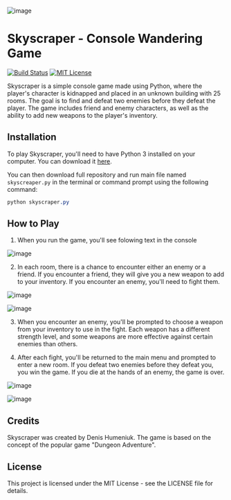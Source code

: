 ![image](https://user-images.githubusercontent.com/116521940/224101290-146b3e24-306b-4cc3-948a-3db66f9fc1d5.png)
# Skyscraper - Console Wandering Game

[![Build Status](https://travis-ci.org/joemccann/dillinger.svg?branch=master)](https://travis-ci.org/joemccann/dillinger)
[![MIT License](https://img.shields.io/badge/License-MIT-green.svg)](https://choosealicense.com/licenses/mit/)

Skyscraper is a simple console game made using Python, where the player's character is kidnapped and placed in an unknown building with 25 rooms. The goal is to find and defeat two enemies before they defeat the player. The game includes friend and enemy characters, as well as the ability to add new weapons to the player's inventory.

## Installation
To play Skyscraper, you'll need to have Python 3 installed on your computer. You can download it [here](https://www.python.org/).

You can then download full repository and run main file named ```skyscreaper.py``` in the terminal or command prompt using the following command:

```css
python skyscraper.py
```

## How to Play
 1. When you run the game, you'll see folowing text in the console

![image](https://user-images.githubusercontent.com/116521940/224098803-a2c8052f-8078-414e-89fd-d75b04ab68c2.png)

 2. In each room, there is a chance to encounter either an enemy or a friend. If you encounter a friend, they will give you a new weapon to add to your inventory. If you encounter an enemy, you'll need to fight them.

![image](https://user-images.githubusercontent.com/116521940/224099215-3505d3ae-7099-4d96-be7f-bcb3e05ee851.png)

![image](https://user-images.githubusercontent.com/116521940/224099603-40592b4f-b34b-4400-a0d2-770df94a81ba.png)

 3. When you encounter an enemy, you'll be prompted to choose a weapon from your inventory to use in the fight. Each weapon has a different strength level, and some weapons are more effective against certain enemies than others.

 4. After each fight, you'll be returned to the main menu and prompted to enter a new room. If you defeat two enemies before they defeat you, you win the game. If you die at the hands of an enemy, the game is over.

![image](https://user-images.githubusercontent.com/116521940/224100233-13a73cc1-36a7-423d-bdc8-1b7b1321f869.png)

![image](https://user-images.githubusercontent.com/116521940/224100486-7f1d6e40-c94c-431b-9416-16bf6c53e600.png)

## Credits
Skyscraper was created by Denis Humeniuk. The game is based on the concept of the popular game "Dungeon Adventure".

## License
This project is licensed under the MIT License - see the LICENSE file for details.
